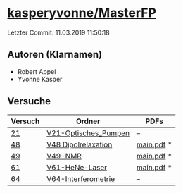 # [kasperyvonne/MasterFP](https://github.com/kasperyvonne/MasterFP)

Letzter Commit: 11.03.2019 11:50:18

## Autoren (Klarnamen)
- Robert Appel
- Yvonne Kasper

## Versuche

|       Versuch        |                                             Ordner                                              |                                                                           PDFs                                                                            |
|----------------------|-------------------------------------------------------------------------------------------------|-----------------------------------------------------------------------------------------------------------------------------------------------------------|
|[21](../../versuch/21)|[V21-Optisches_Pumpen](https://github.com/kasperyvonne/MasterFP/tree/master/V21-Optisches_Pumpen)|–                                                                                                                                                          |
|[48](../../versuch/48)|[V48 Dipolrelaxation](https://github.com/kasperyvonne/MasterFP/tree/master/V48%20Dipolrelaxation)|[main.pdf](https://docs.google.com/viewer?url=https://raw.githubusercontent.com/NicoWeio/awesome-ap-pdfs/main/kasperyvonne%E2%88%95MasterFP/48/main.pdf) \*|
|[49](../../versuch/49)|[V49-NMR](https://github.com/kasperyvonne/MasterFP/tree/master/V49-NMR)                          |[main.pdf](https://docs.google.com/viewer?url=https://raw.githubusercontent.com/NicoWeio/awesome-ap-pdfs/main/kasperyvonne%E2%88%95MasterFP/49/main.pdf) \*|
|[61](../../versuch/61)|[V61-HeNe-Laser](https://github.com/kasperyvonne/MasterFP/tree/master/V61-HeNe-Laser)            |[main.pdf](https://docs.google.com/viewer?url=https://raw.githubusercontent.com/NicoWeio/awesome-ap-pdfs/main/kasperyvonne%E2%88%95MasterFP/61/main.pdf) \*|
|[64](../../versuch/64)|[V64-Interferometrie](https://github.com/kasperyvonne/MasterFP/tree/master/V64-Interferometrie)  |–                                                                                                                                                          |
